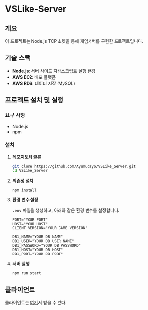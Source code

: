﻿# VSLike-Server

## 개요

이 프로젝트는 Node.js TCP 소켓을 통해 게임서버를 구현한 프로젝트입니다.

## 기술 스택

- **Node.js**: 서버 사이드 자바스크립트 실행 환경
- **AWS EC2**: 배포 플랫폼
- **AWS RDS**: 데이터 저장 (MySQL)

## 프로젝트 설치 및 실행

### 요구 사항

- Node.js
- npm

### 설치

1. **레포지토리 클론**

    ```bash
    git clone https://github.com/Ayumudayo/VSLike_Server.git
    cd VSLike_Server
    ```

2. **의존성 설치**

    ```bash
    npm install
    ```

3. **환경 변수 설정**

   `.env` 파일을 생성하고, 아래와 같은 환경 변수를 설정합니다.

    ```plaintext
    PORT="YOUR PORT"
    HOST="YOUR HOST"
    CLIENT_VERSION="YOUR GAME VERSION"
    
    DB1_NAME="YOUR DB NAME"
    DB1_USER="YOUR DB USER NAME"
    DB1_PASSWORD="YOUR DB PASSWORD"
    DB1_HOST="YOUR DB HOST"
    DB1_PORT="YOUR DB PORT"
    ```

4. **서버 실행**

    ```bash
    npm run start
    ```

## 클라이언트

클라이언트는 [여기](https://github.com/Ayumudayo/VSLike_Client)서 받을 수 있다.


